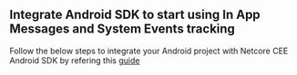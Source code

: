 ## Integrate Android SDK to start using In App Messages and System Events tracking

Follow the below steps to integrate your Android project with Netcore CEE Android SDK by refering this <a href="https://cedocs.netcorecloud.com/" target="_blank">guide</a>
